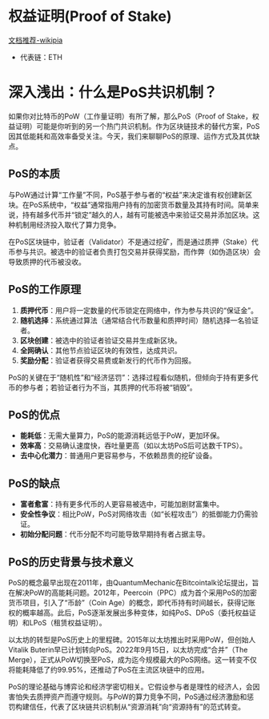 # 权益证明(Proof of Stake)

[文档推荐-wikipia](https://zh.wikipedia.org/wiki/%E6%8C%81%E6%9C%89%E9%87%8F%E8%AD%89%E6%98%8E)
- 代表链：ETH
# 深入浅出：什么是PoS共识机制？

如果你对比特币的PoW（工作量证明）有所了解，那么PoS（Proof of Stake，权益证明）可能是你听到的另一个热门共识机制。作为区块链技术的替代方案，PoS因其低能耗和高效率备受关注。今天，我们来聊聊PoS的原理、运作方式及其优缺点。

## PoS的本质

与PoW通过计算“工作量”不同，PoS基于参与者的“权益”来决定谁有权创建新区块。在PoS系统中，“权益”通常指用户持有的加密货币数量及其持有时间。简单来说，持有越多代币并“锁定”越久的人，越有可能被选中来验证交易并添加区块。这种机制用经济投入取代了算力竞争。

在PoS区块链中，验证者（Validator）不是通过挖矿，而是通过质押（Stake）代币参与共识。被选中的验证者负责打包交易并获得奖励，而作弊（如伪造区块）会导致质押的代币被没收。

## PoS的工作原理

1. **质押代币**：用户将一定数量的代币锁定在网络中，作为参与共识的“保证金”。
2. **随机选择**：系统通过算法（通常结合代币数量和质押时间）随机选择一名验证者。
3. **区块创建**：被选中的验证者验证交易并生成新区块。
4. **全网确认**：其他节点验证区块的有效性，达成共识。
5. **奖励分配**：验证者获得交易费或新发行的代币作为回报。

PoS的关键在于“随机性”和“经济惩罚”：选择过程看似随机，但倾向于持有更多代币的参与者；若验证者行为不当，其质押的代币将被“销毁”。

## PoS的优点

- **能耗低**：无需大量算力，PoS的能源消耗远低于PoW，更加环保。
- **效率高**：交易确认速度快，吞吐量更高（如以太坊PoS后可达数千TPS）。
- **去中心化潜力**：普通用户更容易参与，不依赖昂贵的挖矿设备。

## PoS的缺点

- **富者愈富**：持有更多代币的人更容易被选中，可能加剧财富集中。
- **安全性争议**：相比PoW，PoS对网络攻击（如“长程攻击”）的抵御能力仍需验证。
- **初始分配问题**：代币分配不均可能导致早期持有者占据主导。

## PoS的历史背景与技术意义

PoS的概念最早出现在2011年，由QuantumMechanic在Bitcointalk论坛提出，旨在解决PoW的高能耗问题。2012年，Peercoin（PPC）成为首个采用PoS的加密货币项目，引入了“币龄”（Coin Age）的概念，即代币持有时间越长，获得记账权的概率越高。此后，PoS逐渐发展出多种变体，如纯PoS、DPoS（委托权益证明）和LPoS（租赁权益证明）。

以太坊的转型是PoS历史上的里程碑。2015年以太坊推出时采用PoW，但创始人Vitalik Buterin早已计划转向PoS。2022年9月15日，以太坊完成“合并”（The Merge），正式从PoW切换至PoS，成为迄今规模最大的PoS网络。这一转变不仅将能耗降低了约99.95%，还推动了PoS在主流区块链中的应用。

PoS的理论基础与博弈论和经济学密切相关。它假设参与者是理性的经济人，会因害怕失去质押资产而遵守规则。与PoW的算力竞争不同，PoS通过经济激励和惩罚构建信任，代表了区块链共识机制从“资源消耗”向“资源持有”的范式转变。